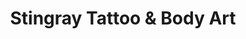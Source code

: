 ---
title: "Stingray Tattoo & Body Art"
url: /allston/stingray-tattoo-und-body-art/
shop: Tattoo
---